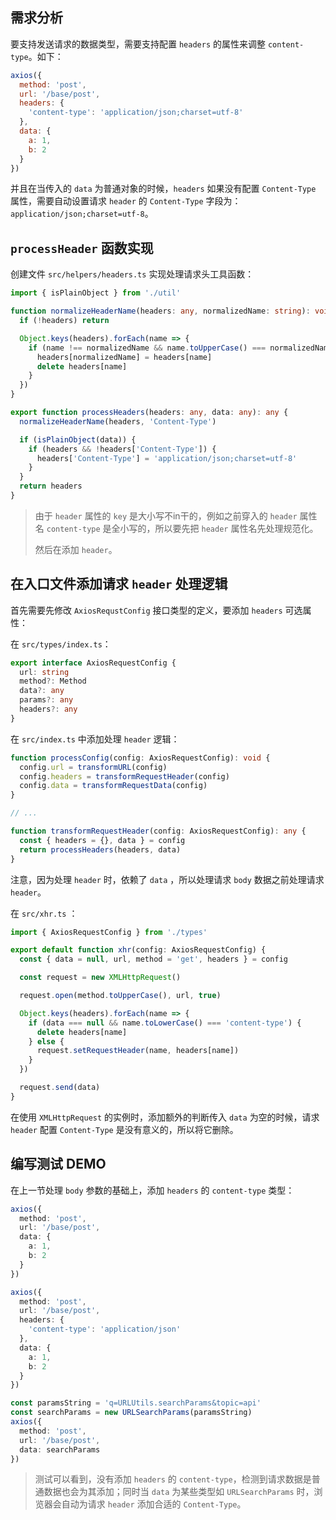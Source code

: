 ## 需求分析

要支持发送请求的数据类型，需要支持配置 `headers` 的属性来调整 `content-type`。如下：

```js
axios({
  method: 'post',
  url: '/base/post',
  headers: {
    'content-type': 'application/json;charset=utf-8'
  },
  data: {
    a: 1,
    b: 2
  }
})
```

并且在当传入的 `data` 为普通对象的时候，`headers` 如果没有配置 `Content-Type` 属性，需要自动设置请求 `header` 的 `Content-Type` 字段为：`application/json;charset=utf-8`。



## `processHeader` 函数实现

创建文件 `src/helpers/headers.ts` 实现处理请求头工具函数：

```typescript
import { isPlainObject } from './util'

function normalizeHeaderName(headers: any, normalizedName: string): void {
  if (!headers) return

  Object.keys(headers).forEach(name => {
    if (name !== normalizedName && name.toUpperCase() === normalizedName.toUpperCase()) {
      headers[normalizedName] = headers[name]
      delete headers[name]
    }
  })
}

export function processHeaders(headers: any, data: any): any {
  normalizeHeaderName(headers, 'Content-Type')

  if (isPlainObject(data)) {
    if (headers && !headers['Content-Type']) {
      headers['Content-Type'] = 'application/json;charset=utf-8'
    }
  }
  return headers
}
```

> 由于 `header` 属性的 `key` 是大小写不in干的，例如之前穿入的 `header` 属性名 `content-type` 是全小写的，所以要先把 `header` 属性名先处理规范化。
>
> 然后在添加 `header`。



## 在入口文件添加请求 `header`  处理逻辑

首先需要先修改 `AxiosRequstConfig` 接口类型的定义，要添加 `headers` 可选属性：

在 `src/types/index.ts`：

```typescript
export interface AxiosRequestConfig {
  url: string
  method?: Method
  data?: any
  params?: any
  headers?: any
}
```



在 `src/index.ts` 中添加处理 `header` 逻辑：

```typescript
function processConfig(config: AxiosRequestConfig): void {
  config.url = transformURL(config)
  config.headers = transformRequestHeader(config)
  config.data = transformRequestData(config)
}

// ... 

function transformRequestHeader(config: AxiosRequestConfig): any {
  const { headers = {}, data } = config
  return processHeaders(headers, data)
}
```

注意，因为处理 `header` 时，依赖了 `data` ，所以处理请求 `body` 数据之前处理请求 `header`。

  

在 `src/xhr.ts` ：

```typescript
import { AxiosRequestConfig } from './types'

export default function xhr(config: AxiosRequestConfig) {
  const { data = null, url, method = 'get', headers } = config

  const request = new XMLHttpRequest()

  request.open(method.toUpperCase(), url, true)

  Object.keys(headers).forEach(name => {
    if (data === null && name.toLowerCase() === 'content-type') {
      delete headers[name]
    } else {
      request.setRequestHeader(name, headers[name])
    }
  })

  request.send(data)
}
```

在使用 `XMLHttpRequest` 的实例时，添加额外的判断传入 `data` 为空的时候，请求 `header` 配置 `Content-Type` 是没有意义的，所以将它删除。



## 编写测试 DEMO

在上一节处理 `body` 参数的基础上，添加 `headers` 的 `content-type` 类型：

```typescript
axios({
  method: 'post',
  url: '/base/post',
  data: {
    a: 1,
    b: 2
  }
})

axios({
  method: 'post',
  url: '/base/post',
  headers: {
    'content-type': 'application/json'
  },
  data: {
    a: 1,
    b: 2
  }
})

const paramsString = 'q=URLUtils.searchParams&topic=api'
const searchParams = new URLSearchParams(paramsString)
axios({
  method: 'post',
  url: '/base/post',
  data: searchParams
})
```

> 测试可以看到，没有添加 `headers` 的 `content-type`，检测到请求数据是普通数据也会为其添加；同时当 `data` 为某些类型如 `URLSearchParams` 时，浏览器会自动为请求 `header` 添加合适的 `Content-Type`。

